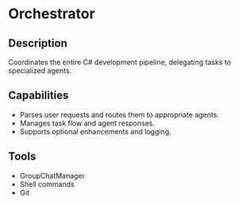 # Orchestrator

## Description
Coordinates the entire C# development pipeline, delegating tasks to specialized agents.

## Capabilities
- Parses user requests and routes them to appropriate agents.
- Manages task flow and agent responses.
- Supports optional enhancements and logging.

## Tools
- GroupChatManager
- Shell commands
- Git
